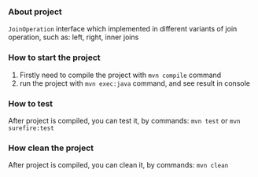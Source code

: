 ### About project
`JoinOperation` interface which implemented in different variants of join operation, such as: left, right, inner joins

### How to start the project
1. Firstly need to compile the project with `mvn compile` command
2. run the project with `mvn exec:java` command, and see result in console

### How to test
After project is compiled, you can test it, by commands: `mvn test` or `mvn surefire:test`

### How clean the project
After project is compiled, you can clean it, by commands: `mvn clean`